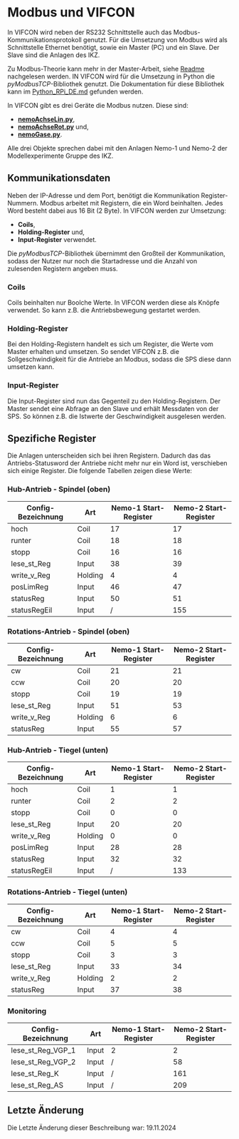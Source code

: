 # Modbus und VIFCON

In VIFCON wird neben der RS232 Schnittstelle auch das Modbus-Kommunikationsprotokoll genutzt. Für die Umsetzung von Modbus wird als Schnittstelle Ethernet benötigt, sowie ein Master (PC) und ein Slave. Der Slave sind die Anlagen des IKZ. 

Zu Modbus-Theorie kann mehr in der Master-Arbeit, siehe [Readme](../Readme.md) nachgelesen werden. IN VIFCON wird für die Umsetzung in Python die *pyModbusTCP*-Bibliothek genutzt. Die Dokumentation für diese Bibliothek kann im [Python_RPi_DE.md](Python_RPi_DE.md) gefunden werden.

In VIFCON gibt es drei Geräte die Modbus nutzen. Diese sind:

- [**nemoAchseLin.py**](../vifcon/devices/nemoAchseLin.py),
- [**nemoAchseRot.py**](../vifcon/devices/nemoAchseRot.py) und,
- [**nemoGase.py**](../vifcon/devices/nemoGase.py).

Alle drei Objekte sprechen dabei mit den Anlagen Nemo-1 und Nemo-2 der Modellexperimente Gruppe des IKZ. 

## Kommunikationsdaten

Neben der IP-Adresse und dem Port, benötigt die Kommunikation Register-Nummern. Modbus arbeitet mit Registern, die ein Word beinhalten. Jedes Word besteht dabei aus 16 Bit (2 Byte). In VIFCON werden zur Umsetzung:

- **Coils**,
- **Holding-Register** und,
- **Input-Register** verwendet.

Die *pyModbusTCP*-Bibliothek übernimmt den Großteil der Kommunikation, sodass der Nutzer nur noch die Startadresse und die Anzahl von zulesenden Registern angeben muss.

### Coils

Coils beinhalten nur Boolche Werte. In VIFCON werden diese als Knöpfe verwendet. So kann z.B. die Antriebsbewegung gestartet werden. 

### Holding-Register

Bei den Holding-Registern handelt es sich um Register, die Werte vom Master erhalten und umsetzen. So sendet VIFCON z.B. die Sollgeschwindigkeit für die Antriebe an Modbus, sodass die SPS diese dann umsetzen kann.

### Input-Register 

Die Input-Register sind nun das Gegenteil zu den Holding-Registern. Der Master sendet eine Abfrage an den Slave und erhält Messdaten von der SPS. So können z.B. die Istwerte der Geschwindigkeit ausgelesen werden. 

## Spezifiche Register

Die Anlagen unterscheiden sich bei ihren Registern. Dadurch das das Antriebs-Statusword der Antriebe nicht mehr nur ein Word ist, verschieben sich einige Register. Die folgende Tabellen zeigen diese Werte:

### Hub-Antrieb - Spindel (oben)

Config-Bezeichnung |  Art | Nemo-1 Start-Register | Nemo-2 Start-Register
--- | --- | --- | --- 
hoch        | Coil    | 17 | 17
runter      | Coil    | 18 | 18
stopp       | Coil    | 16 | 16
lese_st_Reg | Input   | 38 | 39
write_v_Reg | Holding |  4 |  4
posLimReg   | Input   | 46 | 47
statusReg   | Input   | 50 | 51
statusRegEil| Input   |  / | 155

### Rotations-Antrieb - Spindel (oben)

Config-Bezeichnung |  Art | Nemo-1 Start-Register | Nemo-2 Start-Register
--- | --- | --- | --- 
cw          | Coil    | 21 | 21
ccw         | Coil    | 20 | 20
stopp       | Coil    | 19 | 19
lese_st_Reg | Input   | 51 | 53
write_v_Reg | Holding |  6 |  6
statusReg   | Input   | 55 | 57

### Hub-Antrieb - Tiegel (unten)

Config-Bezeichnung |  Art | Nemo-1 Start-Register | Nemo-2 Start-Register
--- | --- | --- | --- 
hoch        | Coil    |  1 |  1
runter      | Coil    |  2 |  2
stopp       | Coil    |  0 |  0
lese_st_Reg | Input   | 20 | 20
write_v_Reg | Holding |  0 |  0
posLimReg   | Input   | 28 | 28
statusReg   | Input   | 32 | 32
statusRegEil| Input   |  / | 133

### Rotations-Antrieb - Tiegel (unten)

Config-Bezeichnung |  Art | Nemo-1 Start-Register | Nemo-2 Start-Register
--- | --- | --- | --- 
cw          | Coil    |  4 |  4
ccw         | Coil    |  5 |  5
stopp       | Coil    |  3 |  3
lese_st_Reg | Input   | 33 | 34 
write_v_Reg | Holding |  2 |  2
statusReg   | Input   | 37 | 38

### Monitoring

Config-Bezeichnung |  Art | Nemo-1 Start-Register | Nemo-2 Start-Register
--- | --- | --- | --- 
lese_st_Reg_VGP_1   | Input | 2 |   2
lese_st_Reg_VGP_2   | Input | / |  58
lese_st_Reg_K       | Input | / | 161
lese_st_Reg_AS      | Input | / | 209

## Letzte Änderung

Die Letzte Änderung dieser Beschreibung war: 19.11.2024